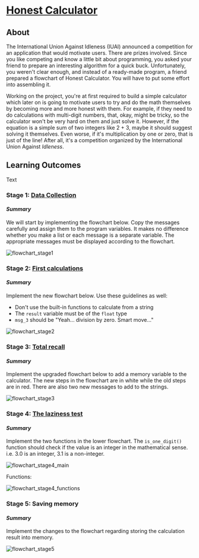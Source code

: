 # [Honest Calculator](https://hyperskill.org/projects/350)

## About
The International Union Against Idleness (IUAI) announced a competition for an 
application that would motivate users. There are prizes involved. Since you like
competing and know a little bit about programming, you asked your friend to 
prepare an interesting algorithm for a quick buck. Unfortunately, you weren't 
clear enough, and instead of a ready-made program, a friend prepared a flowchart
of Honest Calculator. You will have to put some effort into assembling it.

Working on the project, you're at first required to build a simple calculator 
which later on is going to motivate users to try and do the math themselves by 
becoming more and more honest with them. For example, if they need to do 
calculations with multi-digit numbers, that, okay, might be tricky, so the 
calculator won't be very hard on them and just solve it. However, if the 
equation is a simple sum of two integers like 2 + 3, maybe it should suggest 
solving it themselves. Even worse, if it's multiplication by one or zero, that 
is just of the line! After all, it's a competition organized by the 
International Union Against _Idleness_.

## Learning Outcomes
Text

### Stage 1: [Data Collection](https://hyperskill.org/projects/350/stages/2056/implement)
#### _Summary_
We will start by implementing the flowchart below. Copy the messages carefully 
and assign them to the program variables. It makes no difference whether you make a list or each message is a 
separate variable. The appropriate messages must be displayed according to the flowchart.

![flowchart_stage1](assets/flowchart.webp)

### Stage 2: [First calculations](https://hyperskill.org/projects/350/stages/2057/implement)
#### _Summary_
Implement the new flowchart below. Use these guidelines as well:
- Don't use the built-in functions to calculate from a string
- The `result` variable must be of the `float` type
- `msg_3` should be "Yeah... division by zero. Smart move..."

![flowchart_stage2](assets/flowchart_stage2.webp)

### Stage 3: [Total recall](https://hyperskill.org/projects/350/stages/2058/implement)
#### _Summary_
Implement the upgraded flowchart below to add a memory variable to the calculator. The new steps in the 
flowchart are in white while the old steps are in red. There are also two new messages to add to the strings.

![flowchart_stage3](assets/flowchart_stage3.webp)

### Stage 4: [The laziness test](https://hyperskill.org/projects/350/stages/2059/implement)
#### _Summary_
Implement the two functions in the lower flowchart. The `is_one_digit()` function should check if the value is
an integer in the mathematical sense. i.e. 3.0 is an integer, 3.1 is a non-integer.

![flowchart_stage4_main](assets/flowchart_stage4_main.webp)

Functions:

![flowchart_stage4_functions](assets/flowchart_stage4_functions.webp)

### Stage 5: Saving memory
#### _Summary_
Implement the changes to the flowchart regarding storing the calculation result into memory.

![flowchart_stage5](assets/flowchart_stage5.webp)
